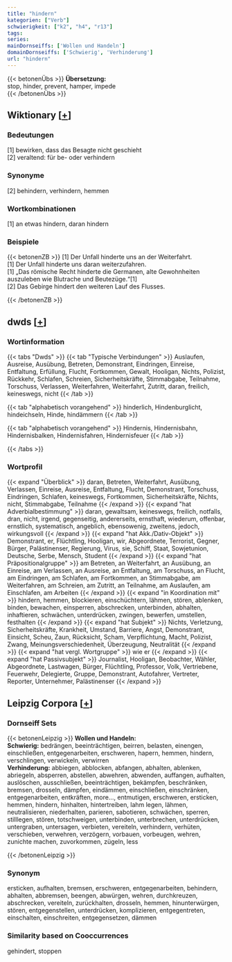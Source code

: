 ```yaml
---
title: "hindern"
kategorien: ["Verb"]
schwierigkeit: ["k2", "h4", "r13"]
tags:
series:
mainDornseiffs: ['Wollen und Handeln']
domainDornseiffs: ['Schwierig', 'Verhinderung']
url: "hindern"
---
```


{{< betonenÜbs >}}
**Übersetzung:**  
stop, hinder, prevent, hamper, impede  
{{< /betonenÜbs >}}

## Wiktionary [[+](https://de.wiktionary.org/wiki/hindern)]

### Bedeutungen
[1] bewirken, dass das Besagte nicht geschieht  
[2] veraltend: für be- oder verhindern  

### Synonyme
[2] behindern, verhindern, hemmen  

### Wortkombinationen
[1] an etwas hindern, daran hindern  

### Beispiele
{{< betonenZB >}}
[1] Der Unfall hinderte uns an der Weiterfahrt.  
[1] Der Unfall hinderte uns daran weiterzufahren.  
[1] „Das römische Recht hinderte die Germanen, alte Gewohnheiten auszuleben wie Blutrache und Beutezüge.“[1]  
[2] Das Gebirge hindert den weiteren Lauf des Flusses.  

{{< /betonenZB >}}


## dwds [[+](https://www.dwds.de/wb/hindern)]

### Wortinformation
{{< tabs "Dwds" >}}
{{< tab "Typische Verbindungen" >}}
Auslaufen, Ausreise, Ausübung, Betreten, Demonstrant, Eindringen, Einreise, Entfaltung, Erfüllung, Flucht, Fortkommen, Gewalt, Hooligan, Nichts, Polizist, Rückkehr, Schlafen, Schreien, Sicherheitskräfte, Stimmabgabe, Teilnahme, Torschuss, Verlassen, Weiterfahren, Weiterfahrt, Zutritt, daran, freilich, keineswegs, nicht
{{< /tab >}}

{{< tab "alphabetisch vorangehend" >}}
hinderlich, Hindenburglicht, hindeichseln, Hinde, hindämmern
{{< /tab >}}

{{< tab "alphabetisch vorangehend" >}}
Hindernis, Hindernisbahn, Hindernisbalken, Hindernisfahren, Hindernisfeuer
{{< /tab >}}

{{< /tabs >}}

### Wortprofil
{{< expand "Überblick" >}} daran, Betreten, Weiterfahrt, Ausübung, Verlassen, Einreise, Ausreise, Entfaltung, Flucht, Demonstrant, Torschuss, Eindringen, Schlafen, keineswegs, Fortkommen, Sicherheitskräfte, Nichts, nicht, Stimmabgabe, Teilnahme {{< /expand >}}
{{< expand "hat Adverbialbestimmung" >}} daran, gewaltsam, keineswegs, freilich, notfalls, dran, nicht, irgend, gegenseitig, andererseits, ernsthaft, wiederum, offenbar, ernstlich, systematisch, angeblich, ebensowenig, zweitens, jedoch, wirkungsvoll {{< /expand >}}
{{< expand "hat Akk./Dativ-Objekt" >}} Demonstrant, er, Flüchtling, Hooligan, wir, Abgeordnete, Terrorist, Gegner, Bürger, Palästinenser, Regierung, Virus, sie, Schiff, Staat, Sowjetunion, Deutsche, Serbe, Mensch, Student {{< /expand >}}
{{< expand "hat Präpositionalgruppe" >}} am Betreten, an Weiterfahrt, an Ausübung, an Einreise, am Verlassen, an Ausreise, an Entfaltung, am Torschuss, an Flucht, am Eindringen, am Schlafen, am Fortkommen, an Stimmabgabe, am Weiterfahren, am Schreien, am Zutritt, an Teilnahme, am Auslaufen, am Einschlafen, am Arbeiten {{< /expand >}}
{{< expand "in Koordination mit" >}} hindern, hemmen, blockieren, einschüchtern, lähmen, stören, ablenken, binden, bewachen, einsperren, abschrecken, unterbinden, abhalten, inhaftieren, schwächen, unterdrücken, zwingen, bewerfen, umstellen, festhalten {{< /expand >}}
{{< expand "hat Subjekt" >}} Nichts, Verletzung, Sicherheitskräfte, Krankheit, Umstand, Barriere, Angst, Demonstrant, Einsicht, Scheu, Zaun, Rücksicht, Scham, Verpflichtung, Macht, Polizist, Zwang, Meinungsverschiedenheit, Überzeugung, Neutralität {{< /expand >}}
{{< expand "hat vergl. Wortgruppe" >}} wie er {{< /expand >}}
{{< expand "hat Passivsubjekt" >}} Journalist, Hooligan, Beobachter, Wähler, Abgeordnete, Lastwagen, Bürger, Flüchtling, Professor, Volk, Vertriebene, Feuerwehr, Delegierte, Gruppe, Demonstrant, Autofahrer, Vertreter, Reporter, Unternehmer, Palästinenser {{< /expand >}}

## Leipzig Corpora [[+](https://corpora.uni-leipzig.de/en/res?word=hindern&corpusId=deu_newscrawl-public_2018)]

### Dornseiff Sets
{{< betonenLeipzig >}}
**Wollen und Handeln:**  
**Schwierig:** bedrängen, beeinträchtigen, beirren, belasten, einengen, einschließen, entgegenarbeiten, erschweren, hapern, hemmen, hindern, verschlingen, verwickeln, verwirren  
**Verhinderung:** abbiegen, abblocken, abfangen, abhalten, ablenken, abriegeln, absperren, abstellen, abwehren, abwenden, auffangen, aufhalten, auslöschen, ausschließen, beeinträchtigen, bekämpfen, beschränken, bremsen, drosseln, dämpfen, eindämmen, einschließen, einschränken, entgegenarbeiten, entkräften, more..., entmutigen, erschweren, ersticken, hemmen, hindern, hinhalten, hintertreiben, lahm legen, lähmen, neutralisieren, niederhalten, parieren, sabotieren, schwächen, sperren, stilllegen, stören, totschweigen, unterbinden, unterbrechen, unterdrücken, untergraben, untersagen, verbieten, vereiteln, verhindern, verhüten, verschieben, verwehren, verzögern, vorbauen, vorbeugen, wehren, zunichte machen, zuvorkommen, zügeln, less  

{{< /betonenLeipzig >}}

### Synonym
ersticken, aufhalten, bremsen, erschweren, entgegenarbeiten, behindern, abhalten, abbremsen, beengen, abwürgen, wehren, durchkreuzen, abschrecken, vereiteln, zurückhalten, drosseln, hemmen, hinunterwürgen, stören, entgegenstellen, unterdrücken, komplizieren, entgegentreten, einschalten, einschreiten, entgegensetzen, dämmen


### Similarity based on Cooccurrences
gehindert, stoppen

